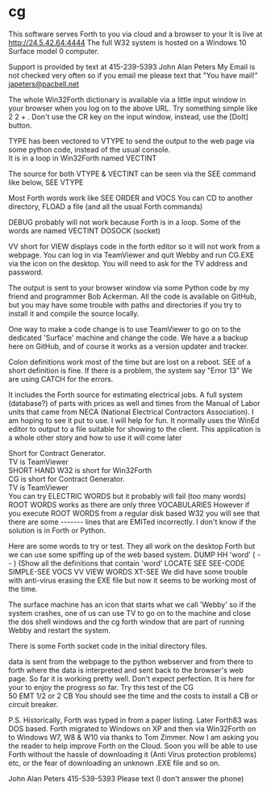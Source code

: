 # cg
This software serves Forth to you via cloud and a browser to your 
It is live at http://24.5.42.64:4444
The full W32 system is hosted on a Windows 10 Surface model 0 computer.  

Support is provided by text at 415-239-5393 John Alan Peters
My Email is not checked very often so if you email me please text that "You have mail!"
japeters@pacbell.net

The whole Win32Forth dictionary is available via a little input window in your browser when you log on to the above URL.
Try something simple like 2 2 + .
Don't use the CR key on the input window, instead, use the [DoIt] button.

TYPE has been vectored to VTYPE to send the output to the web page via some python code, instead of the usual console.  
It is in a loop in Win32Forth named VECTINT

The source for both VTYPE & VECTINT can be seen via the SEE command like below,
SEE VTYPE

Most Forth words work like SEE <word> ORDER and VOCS
You can CD to another directory, FLOAD a file (and all the usual Forth commands)
 
DEBUG probably will not work because Forth is in a loop. Some of the words are named VECTINT  DOSOCK  (socket)

VV short for VIEW displays code in the forth editor so it will not work from a webpage. You can log in via TeamViewer and quit Webby and run CG.EXE via the icon on the desktop.  You will need to ask for the TV address and password.

The output is sent to your browser window via some Python code by my friend and programmer Bob Ackerman.
All the code is available on GitHub, but you may have some trouble with paths and directories if you try to install it and compile the source locally.

One way to make a code change is to use TeamViewer to go on to the dedicated 'Surface' machine and change the code.
We have a a backup here on GitHub, and of course it works as a version updater and tracker.

Colon definitions work most of the time but are lost on a reboot.
SEE of a short definition is fine.  If there is a problem, the system say "Error 13"
We are using CATCH for the errors.


It includes the Forth source for estimating electrical jobs. A full system (database?) of parts with prices as well and times from the Manual of Labor units that came from NECA (National Electrical Contractors Association). I am hoping to see it put to use.  I will help for fun. It normally uses the WinEd editor to output to a file suitable for showing to the client.  This application is a whole other story and how to use it will come later


Short for Contract Generator. <br> 
TV is TeamViewer<br>SHORT HAND
W32 is short for Win32Forth<br>
CG is short for Contract Generator. <br> 
TV is TeamViewer<br>
You can try ELECTRIC WORDS but it probably will fail (too many words)
ROOT WORDS works as there are only three VOCABULARIES However if you execute ROOT WORDS from a regular disk based W32 
you will see that there are some ------- lines that are EMITed incorrectly.  I don't know if the solution is in Forth or Python.

Here are some words to try or test. They all work on the desktop Forth but we can use some spiffing up of the web based system.
DUMP
HH 'word' ( -- )  (Show all the definitions that contain 'word'
LOCATE
SEE
SEE-CODE
SIMPLE-SEE
VOCS
VV
VIEW
WORDS
XT-SEE
We did have some trouble with anti-virus erasing the EXE file but now it seems to be working most of the time.

The surface machine has an icon that starts what we call 'Webby' so if the system crashes, one of us can use TV to go on to the
machine and close the dos shell windows and the cg forth window that are part of running Webby and restart the system.

There is some Forth socket code in the initial directory files.

data is sent from the webpage to the python webserver and from there to forth where the data is interpreted and sent
 back to the browser's web page.  So far it is working pretty well.  Don't expect perfection.  It is here for your to enjoy 
 the progress so far.
 Try this test of the CG  
 50 EMT 1/2
 or
 2 CB
 You should see the time and the costs to install a CB or circuit breaker.
 
P.S. Historically, Forth was typed in from a paper listing. Later Forth83 was DOS based. Forth migrated to Windows on XP and then via Win32Forth on to Windows W7, W8 & W10 via thanks to Tom Zimmer. Now I am asking you the reader to help improve Forth on the Cloud. Soon you will be able to use Forth without the hassle of downloading it (Anti Virus protection problems) etc, or the fear of downloading an unknown .EXE file and so on.
 
 John Alan Peters
 415-539-5393 Please text (I don't answer the phone)
